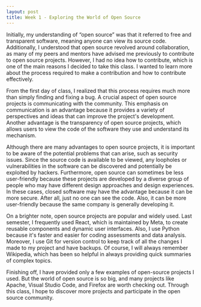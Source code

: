 ```yaml
---
layout: post
title: Week 1 - Exploring the World of Open Source
---
```


Initially, my understanding of “open source” was that it referred to free and transparent software, meaning anyone can view its source code. Additionally, I understood that open source revolved around collaboration, as many of my peers and mentors have advised me previously to contribute to open source projects. However, I had no idea how to contribute, which is one of the main reasons I decided to take this class. I wanted to learn more about the process required to make a contribution and how to contribute effectively.

<!--more--> 

From the first day of class, I realized that this process requires much more than simply finding and fixing a bug. A crucial aspect of open source projects is communicating with the community. This emphasis on communication is an advantage because it provides a variety of perspectives and ideas that can improve the project's development. Another advantage is the transparency of open source projects, which allows users to view the code of the software they use and understand its mechanism.

Although there are many advantages to open source projects, it is important to be aware of the potential problems that can arise, such as security issues. Since the source code is available to be viewed, any loopholes or vulnerabilities in the software can be discovered and potentially be exploited by hackers. Furthermore, open source can sometimes be less user-friendly because these projects are developed by a diverse group of people who may have different design approaches and design experiences. In these cases, closed software may have the advantage because it can be more secure. After all, just no one can see the code. Also, it can be more user-friendly because the same company is generally developing it.

On a brighter note, open source projects are popular and widely used. Last semester, I frequently used React, which is maintained by Meta, to create reusable components and dynamic user interfaces. Also, I use Python because it's faster and easier for coding assessments and data analysis. Moreover, I use Git for version control to keep track of all the changes I made to my project and have backups. Of course, I will always remember Wikipedia, which has been so helpful in always providing quick summaries of complex topics.

Finishing off, I have provided only a few examples of open-source projects I used. But the world of open source is so big, and many projects like Apache, Visual Studio Code, and Firefox are worth checking out. Through this class, I hope to discover more projects and participate in the open source community.
